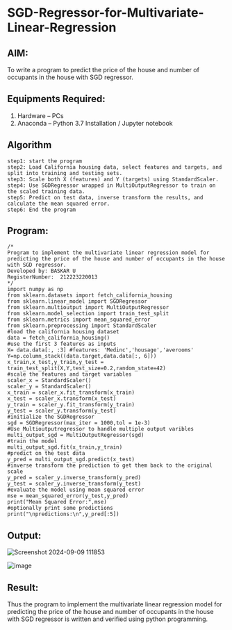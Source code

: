 # SGD-Regressor-for-Multivariate-Linear-Regression

## AIM:
To write a program to predict the price of the house and number of occupants in the house with SGD regressor.

## Equipments Required:
1. Hardware – PCs
2. Anaconda – Python 3.7 Installation / Jupyter notebook

## Algorithm
```
step1: start the program
step2: Load California housing data, select features and targets, and split into training and testing sets.
step3: Scale both X (features) and Y (targets) using StandardScaler.
step4: Use SGDRegressor wrapped in MultiOutputRegressor to train on the scaled training data.
step5: Predict on test data, inverse transform the results, and calculate the mean squared error.
step6: End the program
```
## Program:
```
/*
Program to implement the multivariate linear regression model for predicting the price of the house and number of occupants in the house with SGD regressor.
Developed by: BASKAR U
RegisterNumber:  212223220013
*/
import numpy as np
from sklearn.datasets import fetch_california_housing
from sklearn.linear_model import SGDRegressor
from sklearn.multioutput import MultiOutputRegressor
from sklearn.model_selection import train_test_split
from sklearn.metrics import mean_squared_error
from sklearn.preprocessing import StandardScaler
#load the california housing dataset
data = fetch_california_housing()
#use the first 3 features as inputs
X= data.data[:, :3] #features: 'Medinc','housage','averooms'
Y=np.column_stack((data.target,data.data[:, 6]))
x_train,x_test,y_train,y_test = train_test_split(X,Y,test_size=0.2,random_state=42)
#scale the features and target variables
scaler_x = StandardScaler()
scaler_y = StandardScaler()
x_train = scaler_x.fit_transform(x_train)
x_test = scaler_x.transform(x_test)
y_train = scaler_y.fit_transform(y_train)
y_test = scaler_y.transform(y_test)
#initialize the SGDRegressor
sgd = SGDRegressor(max_iter = 1000,tol = 1e-3)
#Use Multioutputregressor to handle multiple output varibles
multi_output_sgd = MultiOutputRegressor(sgd)
#train the model
multi_output_sgd.fit(x_train,y_train)
#predict on the test data
y_pred = multi_output_sgd.predict(x_test)
#inverse transform the prediction to get them back to the original scale
y_pred = scaler_y.inverse_transform(y_pred)
y_test = scaler_y.inverse_transform(y_test)
#evaluate the model using mean squared error
mse = mean_squared_error(y_test,y_pred)
print("Mean Squared Error:",mse)
#optionally print some predictions
print("\npredictions:\n",y_pred[:5])
```

## Output:
![Screenshot 2024-09-09 111853](https://github.com/user-attachments/assets/bd9e94c1-7128-4d53-9eec-8c5e5e6f37cd)


![image](https://github.com/user-attachments/assets/da5b9234-3a2f-45b4-a4eb-c761170948ee)


## Result:
Thus the program to implement the multivariate linear regression model for predicting the price of the house and number of occupants in the house with SGD regressor is written and verified using python programming.
